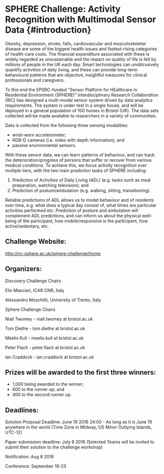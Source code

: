 # SPHERE Challenge: Activity Recognition with Multimodal Sensor Data {#introduction}

Obesity, depression, stroke, falls, cardiovascular and musculoskeletal
disease are some of the biggest health issues and fastest-rising categories
of health-care costs. The financial expenditure associated with these is
widely regarded as unsustainable and the impact on quality of life is felt
by millions of people in the UK each day. Smart technologies can
unobtrusively quantify activities of daily living, and these can provide
long-term behavioural patterns that are objective, insightful measures for
clinical professionals and caregivers.

To this end the EPSRC-funded "Sensor Platform for HEalthcare in Residential
Environment (SPHERE)" Interdisciplinary Research Collaboration (IRC) has
designed a multi-modal sensor system driven by data analytics requirements.
The system is under test in a single house, and will be deployed in a
general population of 100 homes in Bristol (UK). The data sets collected
will be made available to researchers in a variety of communities.

Data is collected from the following three sensing modalities:

- wrist-worn accelerometer;
- RGB-D cameras (i.e. video with depth information); and
- passive environmental sensors.

With these sensor data, we can learn patterns of behaviour, and can track
the deterioration/progress of persons that suffer or recover from various
medical conditions. To achieve this, we focus activity recognition over
multiple tiers, with the two main prediction tasks of SPHERE including:

1. Prediction of Activities of Daily Living (ADL) (e.g. tasks such as meal
   preparation, watching television); and
2. Prediction of posture/ambulation (e.g. walking, sitting, transitioning).

Reliable predictions of ADL allows us to model behaviour and of residents
over time, e.g. what does a typical day consist of, what times are
particular activities performed etc. Prediction of posture and ambulation
will complement ADL predictions, and can inform us about the physical
well-being of the participant, how mobile/responsive is the participant,
how active/sedentary, etc.


## Challenge Website: [](#website)

http://irc-sphere.ac.uk/sphere-challenge/home

## Organizers: [](#organizers)

Discovery Challenge Chairs

Elio Masciari, ICAR CNR, Italy

Alessandro Moschitti, University of Trento, Italy

Sphere Challenge Chairs

Niall Twomey - niall.twomey at bristol.ac.uk

Tom Diethe - tom.diethe at bristol.ac.uk

Meelis Kull - meelis.kull at bristol.ac.uk

Peter Flach - peter.flach at bristol.ac.uk

Ian Craddock - ian.craddock at bristol.ac.uk


## Prizes will be awarded to the first three winners: [](#prizes)

- 1,000 being awarded to the winner;
- 600 to the runner up; and
- 400 to the second runner up.



## Deadlines:[](#deadlines)

Solution Proposal Deadline: June 19 2016 24:00 - As long as it is June 19
anywhere in the world (Time Zone in Midway, US Minor Outlying Islands,
UTC-12)

Paper submission deadline: July 8 2016 (Selected Teams will be invited to
submit their solution to the challenge workshop)

Notification: Aug 8 2016

Conference: September 19-23
